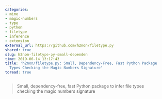```yaml
---
categories:
- mime
- magic-numbers
- type
- python
- filetype
- inference
- extension
external_url: https://github.com/h2non/filetype.py
shared: true
slug: h2non-filetype-py-small-dependen
time: 2019-06-14 13:17:43
title: 'h2non/filetype.py: Small, Dependency-Free, Fast Python Package to Infer File
  Types Checking the Magic Numbers Signature'
toread: true
---
```


> Small, dependency-free, fast Python package to infer file types checking the magic numbers signature